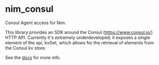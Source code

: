 # nim_consul
Consul Agent access for Nim.

This library provides an SDK around the Consul (https://www.consul.io/) HTTP API. Currently it's extremely underdeveloped; it exposes a single element of the api, kvGet, which allows for the retrieval of elements from the Consul kv store.

See the [docs](https://makingspace.github.io/nim_consul/) for more info.
